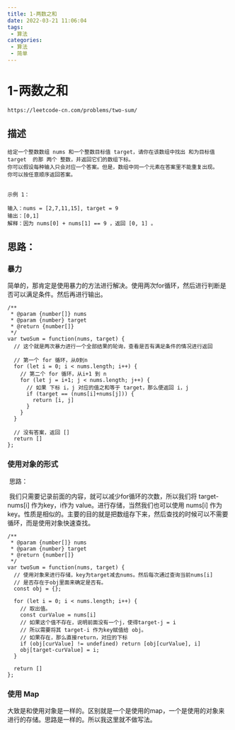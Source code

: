 ```yaml
---
title: 1-两数之和
date: 2022-03-21 11:06:04
tags:
 - 算法
categories:
 - 算法
 - 简单
---
```


#  1-两数之和

```
https://leetcode-cn.com/problems/two-sum/
```

## 描述

```
给定一个整数数组 nums 和一个整数目标值 target，请你在该数组中找出 和为目标值 target  的那 两个 整数，并返回它们的数组下标。
你可以假设每种输入只会对应一个答案。但是，数组中同一个元素在答案里不能重复出现。
你可以按任意顺序返回答案。

 
示例 1：

输入：nums = [2,7,11,15], target = 9
输出：[0,1]
解释：因为 nums[0] + nums[1] == 9 ，返回 [0, 1] 。
```



## 思路：

### 暴力

​		简单的，那肯定是使用暴力的方法进行解决。使用两次for循环，然后进行判断是否可以满足条件。然后再进行输出。

```
/**
 * @param {number[]} nums
 * @param {number} target
 * @return {number[]}
 */
var twoSum = function(nums, target) {
  // 这个就是两次暴力进行一个全部结果的轮询，查看是否有满足条件的情况进行返回
  
  // 第一个 for 循环，从0到n
  for (let i = 0; i < nums.length; i++) {
    // 第二个 for 循环，从i+1 到 n
    for (let j = i+1; j < nums.length; j++) {
      // 如果 下标 i，j 对应的值之和等于 target，那么便返回 i，j
      if (target == (nums[i]+nums[j])) {
        return [i, j]
      }
    }
  }

  // 没有答案，返回 []
  return []
};
```



### 使用对象的形式

​	思路：

​		我们只需要记录前面的内容，就可以减少for循环的次数，所以我们将 target-nums[i] 作为key，i作为 value。进行存储，当然我们也可以使用 nums[i] 作为key。性质是相似的。主要的目的就是把数组存下来，然后查找的时候可以不需要循环，而是使用对象快速查找。

```
/**
 * @param {number[]} nums
 * @param {number} target
 * @return {number[]}
 */
var twoSum = function(nums, target) {
  // 使用对象来进行存储，key为target减去nums。然后每次通过查询当前nums[i]
  // 是否存在于obj里面来确定是否有。
  const obj = {};

  for (let i = 0; i < nums.length; i++) {
    // 取出值。
    const curValue = nums[i]
    // 如果这个值不存在，说明前面没有一个j，使得target-j = i
    // 所以需要将其 target-i 作为key赋值给 obj。
    // 如果存在，那么直接return，对应的下标
    if (obj[curValue] != undefined) return [obj[curValue], i]
    obj[target-curValue] = i;
  }

  return []
};

```



### 使用 Map

​		大致是和使用对象是一样的。区别就是一个是使用的map，一个是使用的对象来进行的存储。思路是一样的。所以我这里就不做写法。



